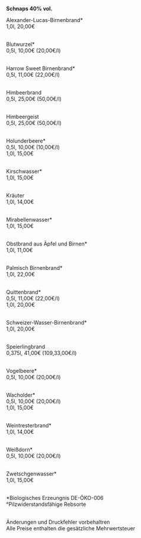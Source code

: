 **Schnaps 40% vol.**

Alexander-Lucas-Birnenbrand\*  
1,0l, 20,00€  
<br>

Blutwurzel\*  
0,5l, 10,00€ (20,00€/l)  
<br>

Harrow Sweet Birnenbrand\*  
0,5l, 11,00€ (22,00€/l)  
<br>

Himbeerbrand  
0,5l, 25,00€ (50,00€/l)  
<br>

Himbeergeist  
0,5l, 25,00€ (50,00€/l)  
<br>

Holunderbeere\*  
0,5l, 10,00€ (10,00€/l)  
1,0l, 15,00€  
<br>

Kirschwasser\*  
1,0l, 15,00€  
<br>

Kräuter  
1,0l, 14,00€  
<br>

Mirabellenwasser\*  
1,0l, 15,00€  
<br>

Obstbrand aus Äpfel und Birnen\*  
1,0l, 11,00€  
<br>

Palmisch Birnenbrand\*  
1,0l, 22,00€  
<br>

Quittenbrand\*  
0,5l, 11,00€ (22,00€/l)  
1,0l, 20,00€  
<br>

Schweizer-Wasser-Birnenbrand\*  
1,0l, 20,00€  
<br>

Speierlingbrand  
0,375l, 41,00€ (109,33,00€/l)  
<br>

Vogelbeere\*  
0,5l, 10,00€ (20,00€/l)  
<br>

Wacholder\*  
0,5l, 10,00€ (20,00€/l)  
1,0l, 15,00€  
<br>

Weintresterbrand\*  
1,0l, 14,00€  
<br>

Weißdorn\*  
0,5l, 10,00€ (20,00€/l)  
<br>

Zwetschgenwasser\*  
1,0l, 15,00€  
<br>

\*Biologisches Erzeungnis DE-ÖKO-006  
°Pilzwiderstandsfähige Rebsorte  
<br>

Änderungen und Druckfehler vorbehaltren  
Alle Preise enthalten die gesätzliche Mehrwertsteuer